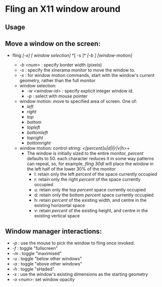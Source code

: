 # Fling an X11 window around

## Usage

## Move a window on the screen:

- fling *\[-x\]* *\[ window selection\]* *\[ -s <screen> ]\* *\[-b <border>\]*
  *\[window-motion\]*
   - *-b \<num\>* : specify border width (pixels)
   - *-s* : specify the xinerama monitor to move the window to.
   - *-x* : for window motion commands, start with the window's current geometry, rather than the full monitor
   - window selection:
      - *-w \<window-id\>* : specify explicit integer window id.
      - *-p* : select with mouse pointer
   - window motion:  move to specified area of screen. One of:
     - *left*
     - *right*
     - *top*
     - *bottom*
     - *topleft*
     - *bottomleft*
     - *topright*
     - *bottomright*
   - window motion: control string: *\<\[percent\]u|d|l|r|v|h\>+*
       - The window is initially sized to the entire monitor, *percent*
         defaults to 50. each character reduces it in some way patterns can
         repeat, so, for example, *fling 30dl* will place the window in the
         left half of the lower 30% of the monitor
         - l: retain only the left *percent* of the space currently occupied
         - r: retain only the right *percent* of the space currently occupied
         - u: retain only the top *percent* space currently occupied
         - d: retain only the bottom *percent* space currently occupied
         - h: retain *percent* of the existing width, and centre in the
           existing horizontal space
         - v: retain *percent* of the existing height, and centre in the
           existing vertical space

## Window manager interactions: 
  *   *-p*        : use the mouse to pick the window to fling once invoked.
  *   *-f*        : toggle "fullscreen"
  *   *-m*        : toggle "maximised"
  *   *-u*        : toggle "below other windows"
  *   *-a*        : toggle "above other windows"
  *   *-h*        : toggle "sHaded"
  *   *-x*        : use the window's existing dimensions as the starting
      geometry
  *   *-o \<num\>*: set window opacity
